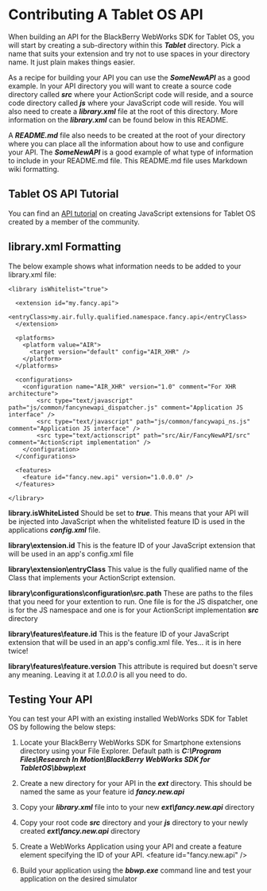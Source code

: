 # Contributing A Tablet OS API

When building an API for the BlackBerry WebWorks SDK for Tablet OS, you will start by creating a sub-directory within this _**Tablet**_ directory.  Pick a name that suits your extension and try not to use spaces in your directory name.  It just plain makes things easier.  

As a recipe for building your API you can use the _**SomeNewAPI**_ as a good example.  In your API directory you will want to create a source code directory called _**src**_ where your ActionScript code will reside, and a source code directory called _**js**_ where your JavaScript code will reside.  You will also need to create a _**library.xml**_ file at the root of this directory.  More information on the _**library.xml**_ can be found below in this README.

A _**README.md**_ file also needs to be created at the root of your directory where you can place all the information about how to use and configure your API.  The _**SomeNewAPI**_ is a good example of what type of information to include in your README.md file.  This README.md file uses Markdown wiki formatting. 


## Tablet OS API Tutorial

You can find an [API tutorial](http://supportforums.blackberry.com/t5/Web-and-WebWorks-Development/Tutorial-for-Writing-WebWorks-Extension-for-PlayBook/m-p/1172987) on creating JavaScript extensions for Tablet OS created by a member of the community. 

## library.xml Formatting

The below example shows what information needs to be added to your library.xml file:

    <library isWhitelist="true">

      <extension id="my.fancy.api">
        <entryClass>my.air.fully.qualified.namespace.fancy.api</entryClass>
      </extension>
      
      <platforms>
        <platform value="AIR">
          <target version="default" config="AIR_XHR" />
        </platform>
      </platforms>

      <configurations>
        <configuration name="AIR_XHR" version="1.0" comment="For XHR architecture">
			<src type="text/javascript" path="js/common/fancynewapi_dispatcher.js" comment="Application JS interface" />
			<src type="text/javascript" path="js/common/fancywapi_ns.js" comment="Application JS interface" />
			<src type="text/actionscript" path="src/Air/FancyNewAPI/src" comment="ActionScript implementation" />
		</configuration>
      </configurations>   
 
      <features>
        <feature id="fancy.new.api" version="1.0.0.0" />
      </features>

    </library>

**library.isWhiteListed**  Should be set to _**true**_.  This means that your API will be injected into JavaScript when the whitelisted feature ID is used in the applications _**config.xml**_ file.

**library\extension.id** This is the feature ID of your JavaScript extension that will be used in an app's config.xml file

**library\extension\entryClass** This value is the fully qualified name of the Class that implements your ActionScript extension.

**library\configurations\configuration\src.path** These are paths to the files that you need for your extention to run.  One file is for the JS dispatcher, one is for the JS namespace and one is for your ActionScript implementation _**src**_ directory

**library\features\feature.id** This is the feature ID of your JavaScript extension that will be used in an app's config.xml file.  Yes... it is in here twice!

**library\features\feature.version** This attribute is required but doesn't serve any meaning.  Leaving it at _1.0.0.0_ is all you need to do.

## Testing Your API

You can test your API with an existing installed WebWorks SDK for Tablet OS by following the below steps:

1. Locate your BlackBerry WebWorks SDK for Smartphone extensions directory using your File Explorer.  Default path is _**C:\Program Files\Research In Motion\BlackBerry WebWorks SDK for TabletOS\bbwp\ext**_

2. Create a new directory for your API in the _**ext**_ directory. This should be named the same as your feature id _**fancy.new.api**_

3. Copy your _**library.xml**_ file into to your new _**ext\fancy.new.api**_ directory

4. Copy your root code _**src**_ directory and your _**js**_ directory to your newly created _**ext\fancy.new.api**_ directory

5. Create a WebWorks Application using your API and create a feature element specifying the ID of your API.  &lt;feature id="fancy.new.api" /&gt;

6. Build your application using the _**bbwp.exe**_ command line and test your application on the desired simulator